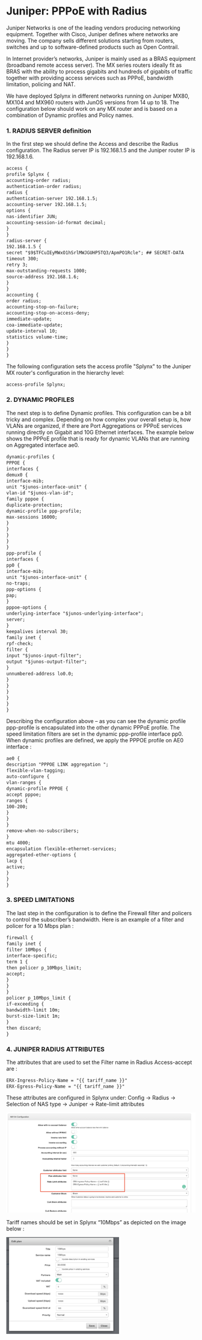 Juniper: PPPoE with Radius
==========================

Juniper Networks is one of the leading vendors producing networking equipment. Together with Cisco, Juniper defines where networks are moving. The company sells different solutions starting from routers, switches and up to software-defined products such as Open Contrail.

In Internet provider’s networks, Juniper is mainly used as a BRAS equipment (broadband remote access server). The MX series routers ideally fit as BRAS with the ability to process gigabits and hundreds of gigabits of traffic together with providing access services such as PPPoE, bandwidth limitation, policing and NAT.

We have deployed Splynx in different networks running on Juniper MX80, MX104 and MX960 routers with JunOS versions from 14 up to 18.
The configuration below should work on any MX router and is based on a combination of Dynamic profiles and Policy names.

### 1. RADIUS SERVER definition
In the first step we should define the Access and describe the Radius configuration. The Radius server IP is 192.168.1.5 and the Juniper router IP is 192.168.1.6.

```
access {
profile Splynx {
accounting-order radius;
authentication-order radius;
radius {
authentication-server 192.168.1.5;
accounting-server 192.168.1.5;
options {
nas-identifier JUN;
accounting-session-id-format decimal;
}
}
radius-server {
192.168.1.5 {
secret "$9$TFCuIEyMWxO1hSrlMWJGUHP5TQ3/ApmPO1Rcle"; ## SECRET-DATA
timeout 300;
retry 3;
max-outstanding-requests 1000;
source-address 192.168.1.6;
}
}
accounting {
order radius;
accounting-stop-on-failure;
accounting-stop-on-access-deny;
immediate-update;
coa-immediate-update;
update-interval 10;
statistics volume-time;
}
}
}
```

The following configuration sets the access profile "Splynx" to the Juniper MX router's configuration in the hierarchy level:

```
access-profile Splynx;
```

### 2. DYNAMIC PROFILES
The next step is to define Dynamic profiles. This configuration can be a bit tricky and complex. Depending on how complex your overall setup is, how VLANs are organized, if there are Port Aggregations or PPPoE services running directly on Gigabit and 10G Ethernet interfaces. The example below shows the PPPoE profile that is ready for dynamic VLANs that are running on Aggregated interface ae0.

```
dynamic-profiles {
PPPOE {
interfaces {
demux0 {
interface-mib;
unit "$junos-interface-unit" {
vlan-id "$junos-vlan-id";
family pppoe {
duplicate-protection;
dynamic-profile ppp-profile;
max-sessions 16000;
}
}
}
}
}
ppp-profile {
interfaces {
pp0 {
interface-mib;
unit "$junos-interface-unit" {
no-traps;
ppp-options {
pap;
}
pppoe-options {
underlying-interface "$junos-underlying-interface";
server;
}
keepalives interval 30;
family inet {
rpf-check;
filter {
input "$junos-input-filter";
output "$junos-output-filter";
}
unnumbered-address lo0.0;
}
}
}
}
}
}
```

Describing the configuration above – as you can see the dynamic profile ppp-profile is encapsulated into the other dynamic PPPoE profile. The speed limitation filters are set in the dynamic ppp-profile interface pp0.
When dynamic profiles are defined, we apply the PPPOE profile on AE0 interface :

```
ae0 {
description "PPPOE LINK aggregation ";
flexible-vlan-tagging;
auto-configure {
vlan-ranges {
dynamic-profile PPPOE {
accept pppoe;
ranges {
100-200;
}
}
}
remove-when-no-subscribers;
}
mtu 4000;
encapsulation flexible-ethernet-services;
aggregated-ether-options {
lacp {
active;
}
}
}
```

### 3. SPEED LIMITATIONS
The last step in the configuration is to define the Firewall filter and policers to control the subscriber’s bandwidth.
Here is an example of a filter and policer for a 10 Mbps plan :

```
firewall {
family inet {
filter 10Mbps {
interface-specific;
term 1 {
then policer p_10Mbps_limit;
accept;
}
}
}
policer p_10Mbps_limit {
if-exceeding {
bandwidth-limit 10m;
burst-size-limit 1m;
}
then discard;
}
```

### 4. JUNIPER RADIUS ATTRIBUTES
The attributes that are used to set the Filter name in Radius Access-accept are :

```
ERX-Ingress-Policy-Name = "{{ tariff_name }}"
ERX-Egress-Policy-Name = "{{ tariff_name }}"
```

These attributes are configured in Splynx under: Config -> Radius -> Selection of NAS type -> Juniper -> Rate-limit attributes

![ ](Juniper_Radius-768x405.png)

Tariff names should be set in Splynx “10Mbps” as depicted on the image below :

![ ](Juniper-300x257.png)
